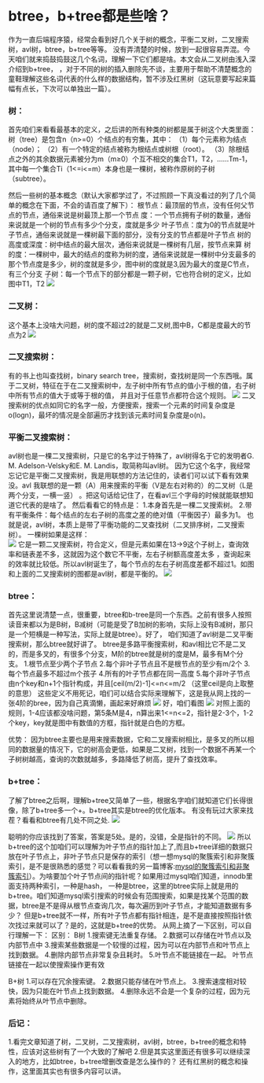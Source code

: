 # btree，b+tree都是些啥？

作为一直后端程序猿，经常会看到好几个关于树的概念，平衡二叉树，二叉搜索树，avl树，btree，b+tree等等。
没有弄清楚的时候，放到一起很容易弄混。今天咱们就来捣鼓捣鼓这几个名词，理解一下它们都是啥。本文会从二叉树由浅入深介绍到b+tree，
，对于不同的树的插入删除先不谈，主要用于帮助不清楚概念的童鞋理解这些名词代表的什么样的数据结构，暂不涉及红黑树（这玩意要写起来篇幅有点长，下次可以单独出一篇）。

### 树：
首先咱们来看看最基本的定义，之后讲的所有种类的树都是属于树这个大类里面：
树（tree）是包含n（n>=0）个结点的有穷集，其中：
（1）每个元素称为结点（node）；
（2）有一个特定的结点被称为根结点或树根（root）。
（3）除根结点之外的其余数据元素被分为m（m≥0）个互不相交的集合T1，T2，……Tm-1，其中每一个集合Ti（1<=i<=m）本身也是一棵树，被称作原树的子树（subtree）。


然后一些树的基本概念（默认大家都学过了，不过照顾一下真没看过的列了几个简单的概念在下面，不会的请百度了解下）：
根节点：最顶层的节点，没有任何父节点的节点，通俗来说是树最顶上那一个节点
度：一个节点拥有子树的数量，通俗来说就是一个树的节点有多少个分支，度就是多少
叶子节点：度为0的节点就是叶子节点，通俗来说就是一棵树最下面的部分，没有分支的节点都是叶子节点
树的高度或深度：树中结点的最大层次，通俗来说就是一棵树有几层，按节点来算
树的度：一棵树中，最大的结点的度称为树的度，通俗来说就是一棵树中分支最多的那个节点度是多少，树的度就是多少，图中树的度就是3,因为最大的度是C节点，有三个分支
子树：每一个节点下的部分都是一颗子树，它也符合树的定义，比如图中T1，T2
![](http://wxwwt-oss.oss-cn-hangzhou.aliyuncs.com/article_picture/%E5%A4%A7%E7%99%BD%E8%AF%9Dbtreeb%E5%8A%A0tree/%E6%99%AE%E9%80%9A%E6%A0%91.png)


### 二叉树：
这个基本上没啥大问题，树的度不超过2的就是二叉树,图中B，C都是度最大的节点为2
![](http://wxwwt-oss.oss-cn-hangzhou.aliyuncs.com/article_picture/%E5%A4%A7%E7%99%BD%E8%AF%9Dbtreeb%E5%8A%A0tree/%E4%BA%8C%E5%8F%89%E6%A0%91.png)

### 二叉搜索树：
有的书上也叫查找树，binary search tree，搜索树，查找树是同一个东西哦。属于二叉树，特征在于在二叉搜索树中，左子树中所有节点的值小于根的值，右子树中所有节点的值大于或等于根的值，
并且对于任意节点都符合这个规则。
![](http://wxwwt-oss.oss-cn-hangzhou.aliyuncs.com/article_picture/%E5%A4%A7%E7%99%BD%E8%AF%9Dbtreeb%E5%8A%A0tree/%E4%BA%8C%E5%8F%89%E6%90%9C%E7%B4%A2%E6%A0%91.png)
二叉搜索树的优点如同它的名字一般，方便搜索，搜索一个元素的时间复杂度是o(logn)，最坏的情况是全部遍历才找到该元素时间复杂度是o(n)。

### 平衡二叉搜索树：
avl树也是一棵二叉搜索树，只是它的名字过于特殊了，avl树得名于它的发明者G. M. Adelson-Velsky和E. M. Landis，取简称叫avl树。
因为它这个名字，我经常忘记它是平衡二叉搜索树，我是用联想的方法记住的，读者们可以试下看有效果没。avl 我联想的是一颗（A）用来搜索的平衡（V是左右对称的）的二叉树（L是两个分支，一横一竖）
。把这句话给记住了，在看avl三个字母的时候就能联想知道它代表的是啥了。
然后看看它的特点是：
1.本身首先是一棵二叉搜索树。
2.带有平衡条件：每个结点的左右子树的高度之差的绝对值（平衡因子）最多为1。
也就是说，avl树，本质上是带了平衡功能的二叉查找树（二叉排序树，二叉搜索树）。
一棵树如果是这样：  
![](http://wxwwt-oss.oss-cn-hangzhou.aliyuncs.com/article_picture/%E5%A4%A7%E7%99%BD%E8%AF%9Dbtreeb%E5%8A%A0tree/%E4%B8%8D%E5%B9%B3%E8%A1%A1%E4%BA%8C%E5%8F%89%E6%A0%91.png)
它是一颗二叉搜索树，符合定义，但是元素如果在13->9这个子树上，查询效率和链表差不多，这就因为这个数它不平衡，左右子树额高度差太多
，查询起来的效率就比较低。所以avl树诞生了，每个节点的左右子树高度差都不超过1。如图和上面的二叉搜索树的图都是avl树，都是平衡的。
![](http://wxwwt-oss.oss-cn-hangzhou.aliyuncs.com/article_picture/%E5%A4%A7%E7%99%BD%E8%AF%9Dbtreeb%E5%8A%A0tree/avl%E6%A0%91.png)

### btree：
首先这里说清楚一点，很重要，btree和b-tree是同一个东西。之前有很多人按照读音来都以为是B树，B减树（可能是受了B加树的影响，实际上没有B减树，那只是一个短横是一种写法，实际上就是btree）。好了，
咱们知道了avl树是二叉平衡搜索树，那么btree就好讲了。
btree是多路平衡搜索树，和avl相比它不是二叉的，而是多叉的，有很多个分支，M阶的btree就是树的度是M，最多有M个分支。
1.根节点至少两个子节点
2.每个非叶子节点且不是根节点的至少有m/2个
3.每个节点最多不超过m个孩子
4.所有的叶子节点都在同一高度
5.每个非叶子节点由n个key和n+1个指针构成，并且[ceil(m/2)-1]<=n<=m/2 （这里ceil是向上取整的意思）
这些定义不用死记，咱们可以结合实际来理解下，这是我从网上找的一张4阶的bree，因为自己真滴懒，画起来好麻烦
![](http://wxwwt-oss.oss-cn-hangzhou.aliyuncs.com/article_picture/%E5%A4%A7%E7%99%BD%E8%AF%9Dbtreeb%E5%8A%A0tree/%E6%87%92%E5%95%8A.png)
好，咱们看图
![](http://wxwwt-oss.oss-cn-hangzhou.aliyuncs.com/article_picture/%E5%A4%A7%E7%99%BD%E8%AF%9Dbtreeb%E5%8A%A0tree/btree.png)
对照上面的规则，1-4应该都没啥问题，第5条M是4，n算出来1<=n<=2，指针是2-3个，1-2个key，key就是图中有数值的方框，指针就是白色的方框。

优势：
因为btree主要也是用来搜索数据，它和二叉搜索树相比，是多叉的所以相同的数据量的情况下，它的树高会更低，如果是二叉树，找到一个数据不再某一个
子树树越高，查询的次数就越多，多路降低了树高，提升了查找效率。

### b+tree：
了解了btree之后啊，理解b+tree又简单了一些，根据名字咱们就知道它们长得很像，除了b+tree多一个+。b+tree其实是btree的优化版本。
有没有玩过大家来找茬？看看和btree有几处不同之处.
![](http://wxwwt-oss.oss-cn-hangzhou.aliyuncs.com/article_picture/%E5%A4%A7%E7%99%BD%E8%AF%9Dbtreeb%E5%8A%A0tree/b%E5%8A%A0tree.png)

聪明的你应该找到了答案，答案是5处。是的，没错，全是指针的不同。
![](http://wxwwt-oss.oss-cn-hangzhou.aliyuncs.com/article_picture/%E5%A4%A7%E7%99%BD%E8%AF%9Dbtreeb%E5%8A%A0tree/%E5%AF%B9.png)
所以b+tree的这个加咱们可以理解为叶子节点的指针加上了,而且b+tree详细的数据只放在叶子节点上，非叶子节点只是保存的索引（想一想mysql的聚簇索引和非聚簇索引，是不是很熟悉的感觉？可以看看我的另一篇博客:[mysql的聚簇索引和非聚簇索引](https://juejin.im/post/5da32e04e51d4578045a3594)）。为啥要加个叶子节点间的指针呢？如果用过mysql咱们知道，innodb里面支持两种索引，一种是hash，
一种是btree，这里的btree实际上就是用的b+tree。咱们知道mysql索引搜索的时候会有范围搜索，如果是找某个范围的数据，btree是不是得从根节点查询几次，每次遍历到叶子节点，才能知道数据有多少？
但是b+tree就不一样，所有叶子节点都有指针相连，是不是直接按照指针依次找过来就可以了？是的，这就是b+tree的优势。
从网上摘了一下区别，可以自行理解一下：
区别：
 B树
1.搜索键无法重复存储。
2.数据可以存储在叶节点以及内部节点中
3.搜索某些数据是一个较慢的过程，因为可以在内部节点和叶节点上找到数据。
4.删除内部节点非常复杂且耗时。
5.叶节点不能链接在一起。 叶节点链接在一起以使搜索操作更有效

B+树
1.可以存在冗余搜索键。
2.数据只能存储在叶节点上。
3.搜索速度相对较快，因为只能在叶节点上找到数据。
4.删除永远不会是一个复杂的过程，因为元素将始终从叶节点中删除。

### 后记：
1.看完文章知道了树，二叉树，二叉搜索树，avl树，btree，b+tree的概念和特性，应该对这些树有了一个大致的了解吧
2.但是其实这里面还有很多可以继续深入的地方，比如btree，b+tree增删改查是怎么操作的？
还有红黑树的概念和操作，这里面其实也有很多内容可以讲。
